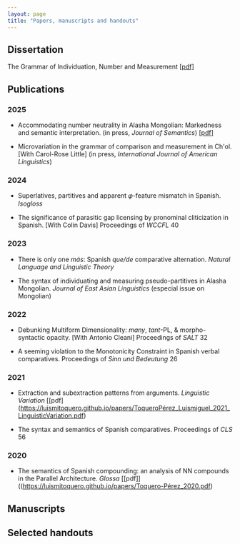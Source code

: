 ```yaml
---
layout: page
title: "Papers, manuscripts and handouts"
---
```


## Dissertation
The Grammar of Individuation, Number and Measurement [\[pdf\]](https://luismitoquero.github.io/papers/ToqueroPerez_LuisMiguel_PhD-dissertation2024.pdf)

## Publications
### 2025

- Accommodating number neutrality in Alasha Mongolian: Markedness and semantic interpretation.
(in press, *Journal of Semantics*) [\[pdf\]](https://luismitoquero.github.io/papers/ToqueroPerez-JoS-number-neutrality.pdf)

- Microvariation in the grammar of comparison and measurement in Ch'ol. \[With Carol-Rose Little\]
(in press, *International Journal of American Linguistics*)

### 2024

- Superlatives, partitives and apparent 𝜑-feature mismatch in Spanish.
*Isogloss*

- The significance of parasitic gap licensing by pronominal cliticization in Spanish. \[With Colin Davis\]
Proceedings of *WCCFL* 40

### 2023

- There is only one *más*: Spanish *que/de* comparative alternation.
*Natural Language and Linguistic Theory*

- The syntax of individuating and measuring pseudo-partitives in Alasha Mongolian.
*Journal of East Asian Linguistics* (especial issue on Mongolian)

### 2022

- Debunking Multiform Dimensionality: *many*, *tant*-PL, & morpho-syntactic opacity. \[With Antonio Cleani\]
Proceedings of *SALT* 32

- A seeming violation to the Monotonicity Constraint in Spanish verbal comparatives.
Proceedings of *Sinn und Bedeutung* 26

### 2021

- Extraction and subextraction patterns from arguments.
*Linguistic Variation* \[[pdf\](https://luismitoquero.github.io/papers/ToqueroPérez_Luismiguel_2021_LinguisticVariation.pdf)

- The syntax and semantics of Spanish comparatives.
Proceedings of *CLS* 56

### 2020

- The semantics of Spanish compounding: an analysis of NN compounds in the Parallel Architecture.
*Glossa* \[[pdf\]]((https://luismitoquero.github.io/papers/Toquero-Pérez_2020.pdf)

## Manuscripts

## Selected handouts

